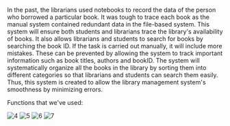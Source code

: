 In the past, the librarians used notebooks to record the data of the person who borrowed a particular book. It was tough to trace each book as the
manual system contained redundant data in the file-based system. This system will ensure both
students and librarians trace the library's availability of books. It also allows librarians and
students to search for books by searching the book ID.
If the task is carried out manually, it will include more mistakes. These can be prevented by allowing the system to track important information such as book
titles, authors and bookID. The system will systematically organize all the books in the library by
sorting them into different categories so that librarians and students can search them easily. Thus, this system
is created to allow the library management system's smoothness by minimizing errors.

Functions that we've used:

![4](https://user-images.githubusercontent.com/82915997/156950550-67d2d9fd-5bf3-4b4f-8180-e41d62bf980d.png)
![5](https://user-images.githubusercontent.com/82915997/156950552-9dda9f7f-49b9-4ffd-9ab5-101be4c37448.png)
![6](https://user-images.githubusercontent.com/82915997/156950553-2b25b4be-28ad-4d02-b84d-c06ec8731151.png)
![7](https://user-images.githubusercontent.com/82915997/156950554-be593b5d-ee46-4955-8716-bbd2958fc6f1.png)
